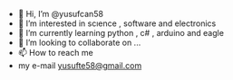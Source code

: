 - 👋 Hi, I’m @yusufcan58
- 👀 I’m interested in scıence , software and electronics
- 🌱 I’m currently learning python , c#  , arduino and eagle
- 💞️ I’m looking to collaborate on ...
- 📫 How to reach me  
- my e-mail yusufte58@gmail.com

<!---
yusufcan58/yusufcan58 is a ✨ special ✨ repository because its `README.md` (this file) appears on your GitHub profile.
You can click the Preview link to take a look at your changes.
--->
